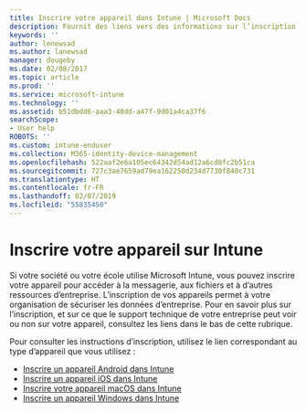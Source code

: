 ```yaml
---
title: Inscrire votre appareil dans Intune | Microsoft Docs
description: Fournit des liens vers des informations sur l’inscription de différents appareils dans Intune
keywords: ''
author: lenewsad
ms.author: lanewsad
manager: dougeby
ms.date: 02/08/2017
ms.topic: article
ms.prod: ''
ms.service: microsoft-intune
ms.technology: ''
ms.assetid: b51dbdd6-aaa3-48dd-a47f-9d01a4ca37f6
searchScope:
- User help
ROBOTS: ''
ms.custom: intune-enduser
ms.collection: M365-identity-device-management
ms.openlocfilehash: 522aaf2e6a105ec64342d54ad12a6cd8fc2b51ca
ms.sourcegitcommit: 727c3ae7659ad79ea162250d234d7730f840c731
ms.translationtype: HT
ms.contentlocale: fr-FR
ms.lasthandoff: 02/07/2019
ms.locfileid: "55835450"
---
```

# <a name="enroll-your-device-in-intune"></a>Inscrire votre appareil sur Intune

Si votre société ou votre école utilise Microsoft Intune, vous pouvez inscrire votre appareil pour accéder à la messagerie, aux fichiers et à d’autres ressources d’entreprise. L’inscription de vos appareils permet à votre organisation de sécuriser les données d’entreprise. Pour en savoir plus sur l’inscription, et sur ce que le support technique de votre entreprise peut voir ou non sur votre appareil, consultez les liens dans le bas de cette rubrique.

Pour consulter les instructions d’inscription, utilisez le lien correspondant au type d’appareil que vous utilisez :

- [Inscrire un appareil Android dans Intune](enroll-your-device-in-Intune-android.md)
- [Inscrire un appareil iOS dans Intune](enroll-your-device-in-intune-ios.md)
- [Inscrire votre appareil macOS dans Intune](enroll-your-device-in-intune-macos.md)
- [Inscrire un appareil Windows dans Intune](enroll-your-device-in-intune-windows.md)
